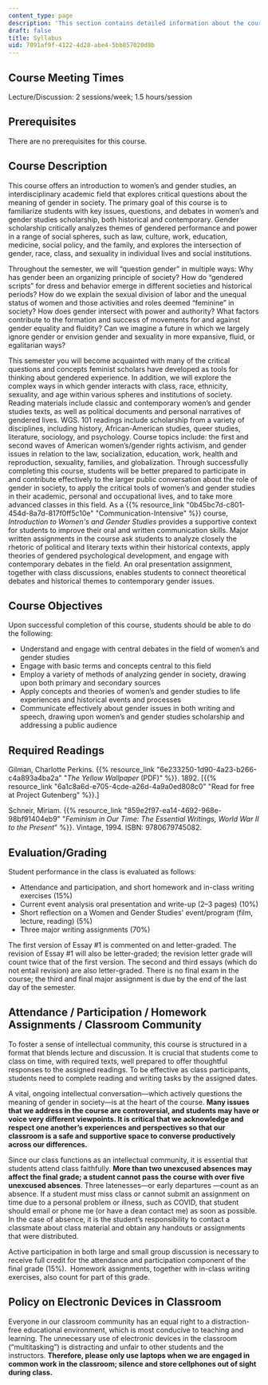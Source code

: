 ```yaml
---
content_type: page
description: 'This section contains detailed information about the course logistics. '
draft: false
title: Syllabus
uid: 7091af9f-4122-4d28-abe4-5bb857020d8b
---
```

## Course Meeting Times

Lecture/Discussion: 2 sessions/week; 1.5 hours/session 

## Prerequisites

There are no prerequisites for this course. 

## Course Description  

This course offers an introduction to women’s and gender studies, an interdisciplinary academic field that explores critical questions about the meaning of gender in society. The primary goal of this course is to familiarize students with key issues, questions, and debates in women’s and gender studies scholarship, both historical and contemporary. Gender scholarship critically analyzes themes of gendered performance and power in a range of social spheres, such as law, culture, work, education, medicine, social policy, and the family, and explores the intersection of gender, race, class, and sexuality in individual lives and social institutions.    

Throughout the semester, we will “question gender” in multiple ways: Why has gender been an organizing principle of society? How do “gendered scripts” for dress and behavior emerge in different societies and historical periods? How do we explain the sexual division of labor and the unequal status of women and those activities and roles deemed “feminine” in society? How does gender intersect with power and authority? What factors contribute to the formation and success of movements for and against gender equality and fluidity? Can we imagine a future in which we largely ignore gender or envision gender and sexuality in more expansive, fluid, or egalitarian ways?

This semester you will become acquainted with many of the critical questions and concepts feminist scholars have developed as tools for thinking about gendered experience. In addition, we will explore the complex ways in which gender interacts with class, race, ethnicity, sexuality, and age within various spheres and institutions of society. Reading materials include classic and contemporary women’s and gender studies texts, as well as political documents and personal narratives of gendered lives. WGS. 101 readings include scholarship from a variety of disciplines, including history, African-American studies, queer studies, literature, sociology, and psychology. Course topics include: the first and second waves of American women’s/gender rights activism, and gender issues in relation to the law, socialization, education, work, health and reproduction, sexuality, families, and globalization. Through successfully completing this course, students will be better prepared to participate in and contribute effectively to the larger public conversation about the role of gender in society, to apply the critical tools of women’s and gender studies in their academic, personal and occupational lives, and to take more advanced classes in this field. As a {{% resource_link "0b45bc7d-c801-454d-8a7d-817f0ff5c10e" "Communication-Intensive" %}} course, *Introduction to Women's and Gender Studies* provides a supportive context for students to improve their oral and written communication skills. Major written assignments in the course ask students to analyze closely the rhetoric of political and literary texts within their historical contexts, apply theories of gendered psychological development, and engage with contemporary debates in the field. An oral presentation assignment, together with class discussions, enables students to connect theoretical debates and historical themes to contemporary gender issues.

## Course Objectives

Upon successful completion of this course, students should be able to do the following:

- Understand and engage with central debates in the field of women’s and gender studies
- Engage with basic terms and concepts central to this field
- Employ a variety of methods of analyzing gender in society, drawing upon both primary and secondary sources
- Apply concepts and theories of women’s and gender studies to life experiences and historical events and processes
- Communicate effectively about gender issues in both writing and speech, drawing upon women’s and gender studies scholarship and addressing a public audience

## Required Readings

Gilman, Charlotte Perkins. {{% resource_link "6e233250-1d90-4a23-b266-c4a893a4ba2a" "*The Yellow Wallpaper* (PDF)" %}}. 1892. \[{{% resource_link "6a1c8a6d-e705-4cde-a26d-4a9a0ed808c0" "Read for free at Project Gutenberg" %}}.\]

Schneir, Miriam. {{% resource_link "859e2f97-ea14-4692-968e-98bf91404eb9" "*Feminism in Our Time: The Essential Writings, World War II to the Present*" %}}. Vintage, 1994. ISBN: 9780679745082.

## Evaluation/Grading

Student performance in the class is evaluated as follows:

- Attendance and participation, and short homework and in-class writing exercises (15%)
- Current event analysis oral presentation and write-up (2–3 pages) (10%)
- Short reflection on a Women and Gender Studies' event/program (film, lecture, reading) (5%)
- Three major writing assignments (70%)

The first version of Essay #1 is commented on and letter-graded. The revision of Essay #1 will also be letter-graded; the revision letter grade will count twice that of the first version. The second and third essays (which do not entail revision) are also letter-graded. There is no final exam in the course; the third and final major assignment is due by the end of the last day of the semester.

## Attendance / Participation / Homework Assignments / Classroom Community

To foster a sense of intellectual community, this course is structured in a format that blends lecture and discussion. It is crucial that students come to class on time, with required texts, well prepared to offer thoughtful responses to the assigned readings. To be effective as class participants, students need to complete reading and writing tasks by the assigned dates.

A vital, ongoing intellectual conversation—which actively questions the meaning of gender in society—is at the heart of the course. **Many issues that we address in the course are controversial, and students may have or voice very different viewpoints. It is critical that we acknowledge and respect one another’s experiences and perspectives so that our classroom is a safe and supportive space to converse productively across our differences.**

Since our class functions as an intellectual community, it is essential that students attend class faithfully. **More than two unexcused absences may affect the final grade; a student cannot pass the course with over five unexcused absences**. Three latenesses—or early departures —count as an absence. If a student must miss class or cannot submit an assignment on time due to a personal problem or illness, such as COVID, that student should email or phone me (or have a dean contact me) as soon as possible. In the case of absence, it is the student’s responsibility to contact a classmate about class material and obtain any handouts or assignments that were distributed. 

Active participation in both large and small group discussion is necessary to receive full credit for the attendance and participation component of the final grade (15%).  Homework assignments, together with in-class writing exercises, also count for part of this grade.

## Policy on Electronic Devices in Classroom 

Everyone in our classroom community has an equal right to a distraction-free educational environment, which is most conducive to teaching and learning. The unnecessary use of electronic devices in the classroom (“multitasking”) is distracting and unfair to other students and the instructors. **Therefore, please** **only use laptops when we are engaged in common work in the classroom; silence and store cellphones out of sight during class.**